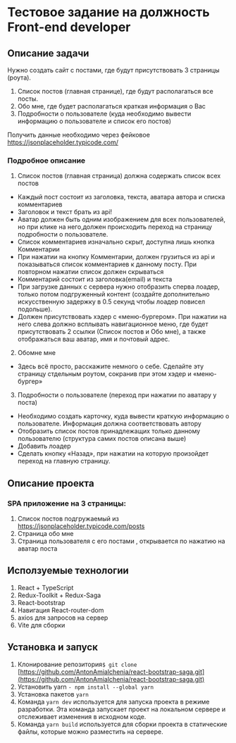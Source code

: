 # Тестовое задание на должность Front-end developer

## Описание задачи

Нужно создать сайт с постами, где будут присутствовать 3 страницы (роута).

1. Cписок постов (главная странице), где будут располагаться все посты.
2. Обо мне, где будет располагаться краткая информация о Вас
3. Подробности о пользователе (куда необходимо вывести информацию о пользователе и список его постов)

Получить данные необходимо через фейковое
https://jsonplaceholder.typicode.com/

### Подробное описание

1. Список постов (главная страница) должна содержать список всех постов

- Каждый пост состоит из заголовка, текста, аватара автора и списка комментариев
- Заголовок и текст брать из арi!
- Аватар должен быть одним изображением для всех пользователей, но при клике на него,должен происходить переход на страницу подробности о пользователе.
- Список комментариев изначально скрыт, доступна лишь кнопка Комментарии
- При нажатии на кнопку Комментарии, должен грузиться из арi и показываться список комментариев к данному посту. При повторном нажатии список должен скрываться
- Комментарий состоит из заголовка(email) и текста
- При загрузке данных с сервера нужно отобразить сперва лоадер, только потом подгруженный контент (создайте дополнительно искусственную задержку в 0.5 секунд чтобы лоадер повисел подольше).
- Должен присутствовать хэдер с «меню-бургером». При нажатии на него слева должно всплывать навигационное меню, где будет присутствовать 2 ссылки (Список постов и Обо мне), а также отображаться ваш аватар, имя и почтовый адрес.

2. Обомне мне

- Здесь всё просто, расскажите немного о себе. Сделайте эту страницу стдельным роутом, сокранив при этом хэдер и «меню-бургер»

3. Подробности о пользователе (переход при нажатии по аватару у поста)

- Необходимо создать карточку, куда вывести краткую информацию о пользователе. Информация должна соответствовать автору
- Отобразить список постов принадлежащих только данному пользователю (структура самих постов описана выше)
- Добавить лоадер
- Сделать кнопку «Назад», при нажатии на которую произойдет переход на главную страницу.

## Описание проекта

### SPA приложение на 3 страницы:

1. Список постов подгружаемый из https://jsonplaceholder.typicode.com/posts
2. Страница обо мне
3. Страница пользователя с его постами , открывается по нажатию на аватар поста

## Исползуемые технологии

1. React + TypeScript
2. Redux-Toolkit + Redux-Saga
3. React-bootstrap
4. Навигация React-router-dom
5. axios для запросов на сервер
6. Vite для сборки

## Установка и запуск

1. Клонирование репозитория`$ git clone` [https://github.com/AntonAmialchenia/react-bootstrap-saga.git](https://github.com/AntonAmialchenia/react-bootstrap-saga.git)
2. Установить yarn `- npm install --global yarn`
3. Установка пакетов `yarn`
4. Команда `yarn dev` используется для запуска проекта в режиме разработки. Эта команда запускает проект на локальном сервере и отслеживает изменения в исходном коде.
5. Команда `yarn build` используется для сборки проекта в статические файлы, которые можно разместить на сервере.
